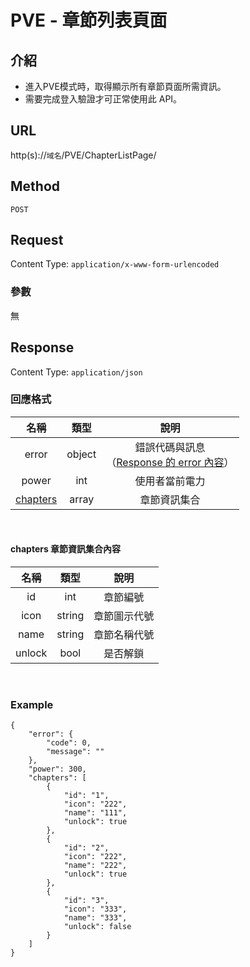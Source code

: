# PVE - 章節列表頁面

## 介紹

- 進入PVE模式時，取得顯示所有章節頁面所需資訊。
- 需要完成登入驗證才可正常使用此 API。

## URL

http(s)://`域名`/PVE/ChapterListPage/

## Method

`POST`

## Request

Content Type: `application/x-www-form-urlencoded`

### 參數

無

## Response

Content Type: `application/json`

### 回應格式

| 名稱 | 類型 | 說明 |
|:-:|:-:|:-:|
| error | object | 錯誤代碼與訊息<br>（[Response 的 error 內容](../response.md#error)） |
| power | int | 使用者當前電力 |
| [chapters](#chapters) | array | 章節資訊集合 |


<br>

#### <span id="chapters">chapters 章節資訊集合內容 </span>
| 名稱 | 類型 | 說明 |
|:-:|:-:|:-:|
| id | int | 章節編號 |
| icon | string | 章節圖示代號 |
| name | string | 章節名稱代號 |
| unlock | bool | 是否解鎖 |
<br>

### Example
    {
        "error": {
            "code": 0,
            "message": ""
        },
        "power": 300,
        "chapters": [
            {
                "id": "1",
                "icon": "222",
                "name": "111",
                "unlock": true
            },
            {
                "id": "2",
                "icon": "222",
                "name": "222",
                "unlock": true
            },
            {
                "id": "3",
                "icon": "333",
                "name": "333",
                "unlock": false
            }
        ]
    }